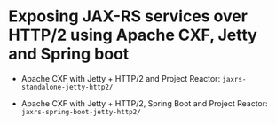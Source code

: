 Exposing JAX-RS services over HTTP/2 using Apache CXF, Jetty and Spring boot
==============

- Apache CXF with Jetty + HTTP/2 and Project Reactor: `jaxrs-standalone-jetty-http2/`
  
- Apache CXF with Jetty + HTTP/2, Spring Boot and Project Reactor: `jaxrs-spring-boot-jetty-http2/`
